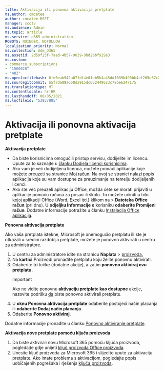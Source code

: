 ```yaml
---
title: Aktivacija ili ponovna aktivacija pretplate
ms.author: cmcatee
author: cmcatee-MSFT
manager: scotv
ms.audience: Admin
ms.topic: article
ms.service: o365-administration
ROBOTS: NOINDEX, NOFOLLOW
localization_priority: Normal
ms.collection: Adm_O365
ms.assetid: 2d59f23f-7aad-4b57-9039-0bd2bbf929a3
ms.custom:
- commerce_subscriptions
- "1500028"
- "482"
ms.openlocfilehash: 0fd0eab942a07fdf4e01eb5b4a45dd1035b490bb4ef265e57c28701e93eb3c11
ms.sourcegitcommit: b5f7da89a650d2915dc652449623c78be6247175
ms.translationtype: MT
ms.contentlocale: hr-HR
ms.lasthandoff: 08/05/2021
ms.locfileid: "53937885"
---
```

# <a name="activate-or-reactivate-a-subscription"></a>Aktivacija ili ponovna aktivacija pretplate

**Aktivacija pretplate**

- Da biste korisnicima omogućili pristup servisu, dodijelite im licencu. Upute za to saznajte u [članku Dodjela licenci korisnicima](/microsoft-365/admin/manage/assign-licenses-to-users).
- Ako vam je već dodijeljena licenca, možete pronaći aplikacije koje možete preuzeti sa stranice [Moj račun](https://portal.office.com/account/#installs). Na ovoj se stranici nalazi popis aplikacija koje su vam dostupne za preuzimanje na temelju dodijeljenih licenci.
- Ako ste već preuzeli aplikaciju Office, možda ćete se morati prijaviti u aplikacije pomoću računa za posao ili školu. To možete učiniti u bilo kojoj aplikaciji Office (Word, Excel itd.) klikom na   >  **Datoteka Office račun** (pri dnu). U **odjeljku Informacije o** korisniku **odaberite Promijeni račun**. Dodatne informacije potražite u članku [Instalacija Office aplikacija](/microsoft-365/admin/setup/install-applications).

**Ponovna aktivacija pretplate**

Ako vaša pretplata istekne, Microsoft je onemogućio pretplatu ili ste je otkazali u sredini razdoblja pretplate, možete je ponovno aktivirati u centru za administratore.
  
1. U centru za administratore idite na stranicu **Naplata**  >  [proizvoda.](https://go.microsoft.com/fwlink/p/?linkid=842054)
2. Na **kartici** Proizvodi pronađite pretplatu koju želite ponovno aktivirati.
3. Odaberite tri točke (dodatne akcije), a zatim **ponovno aktiviraj ovu pretplatu.**
    > [!IMPORTANT]
    > Ako ne vidite ponovnu **aktivaciju pretplate kao dostupne** akcije, nazovite podršku [da](https://go.microsoft.com/fwlink/p/?linkid=518322) biste ponovno aktivirali pretplatu.
4. U **oknu Ponovna aktivacija pretplate** odaberite postojeći način plaćanja ili **odaberite Dodaj način plaćanja**.
5. Odaberite **Ponovno aktiviraj**.

Dodatne informacije pronađite u članku [Ponovno aktiviranje pretplate](/microsoft-365/commerce/subscriptions/reactivate-your-subscription).

**Aktivacija nove pretplate pomoću ključa proizvoda**

1. Da biste aktivirali novu Microsoft 365 pomoću ključa proizvoda, pogledajte gdje unijeti [ključ proizvoda Office proizvoda](https://support.office.com/article/where-to-enter-your-office-product-key-0a82e5ae-739e-4b92-a6f4-2ec780c185db).
2. Unesite ključ proizvoda za Microsoft 365 i slijedite upute za aktivaciju pretplate. Ako imate problema s aktivacijom, pogledajte popis uobičajenih pogrešaka i rješenja [ključa proizvoda](/microsoft-365/commerce/product-key-errors-and-solutions).
